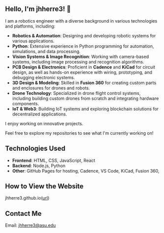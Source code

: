 ## Hello, I'm jhherre3! 👋

I am a robotics engineer with a diverse background in various technologies and platforms, including:

- **Robotics & Automation**: Designing and developing robotic systems for various applications.
- **Python**: Extensive experience in Python programming for automation, simulations, and data processing.
- **Vision Systems & Image Recognition**: Working with camera-based systems, including image processing and recognition algorithms.
- **PCB Design & Electronics**: Proficient in **Cadence** and **KiCad** for circuit design, as well as hands-on experience with wiring, prototyping, and debugging electronic systems.
- **3D Design & Modeling**: Skilled in **Fusion 360** for creating custom parts and enclosures for drones and robots.
- **Drone Technology**: Specialized in drone flight control systems, including building custom drones from scratch and integrating hardware components.
- **IoT & Web3**: Building IoT systems and exploring blockchain solutions for decentralized applications.

I enjoy working on innovative projects.

Feel free to explore my repositories to see what I'm currently working on!

## Technologies Used
- **Frontend**: HTML, CSS, JavaScript, React
- **Backend**: Node.js, Python
- **Other**: GitHub Pages for hosting, Cadence, VS Code, KiCad, Fusion 360, 

## How to View the Website
jhherre3.github.io([url](https://jhherre3.github.io/jhherre3.github.io
))

## Contact Me
Email: jhherre3@asu.edu
